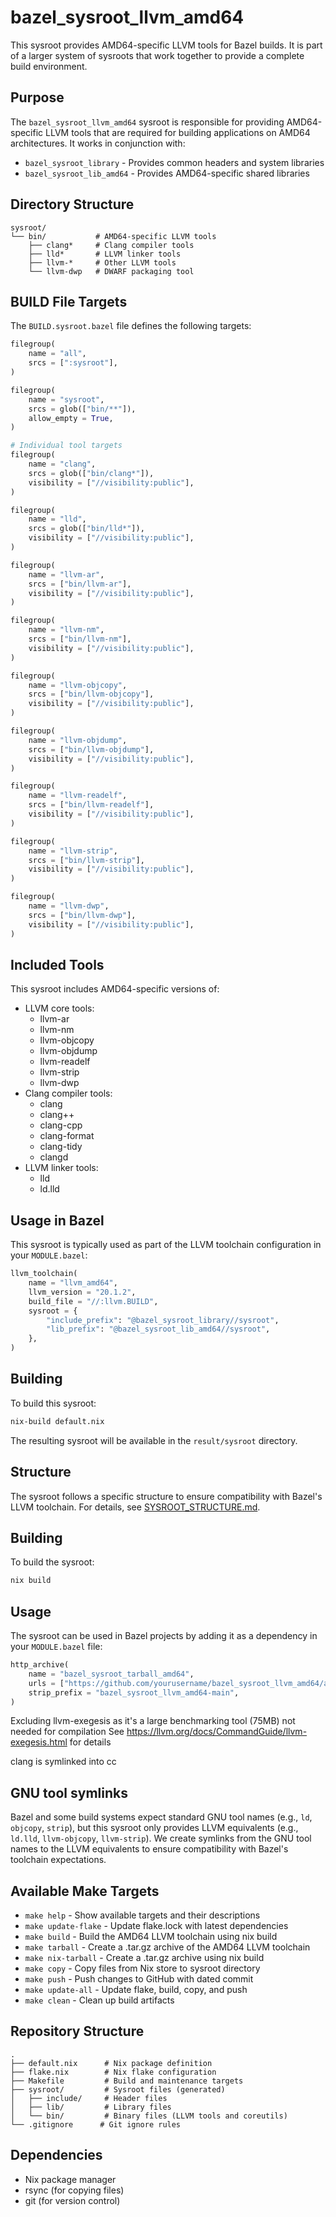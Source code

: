 # bazel_sysroot_llvm_amd64

This sysroot provides AMD64-specific LLVM tools for Bazel builds. It is part of a larger system of sysroots that work together to provide a complete build environment.

## Purpose

The `bazel_sysroot_llvm_amd64` sysroot is responsible for providing AMD64-specific LLVM tools that are required for building applications on AMD64 architectures. It works in conjunction with:

- `bazel_sysroot_library` - Provides common headers and system libraries
- `bazel_sysroot_lib_amd64` - Provides AMD64-specific shared libraries

## Directory Structure

```
sysroot/
└── bin/           # AMD64-specific LLVM tools
    ├── clang*     # Clang compiler tools
    ├── lld*       # LLVM linker tools
    ├── llvm-*     # Other LLVM tools
    └── llvm-dwp   # DWARF packaging tool
```

## BUILD File Targets

The `BUILD.sysroot.bazel` file defines the following targets:

```python
filegroup(
    name = "all",
    srcs = [":sysroot"],
)

filegroup(
    name = "sysroot",
    srcs = glob(["bin/**"]),
    allow_empty = True,
)

# Individual tool targets
filegroup(
    name = "clang",
    srcs = glob(["bin/clang*"]),
    visibility = ["//visibility:public"],
)

filegroup(
    name = "lld",
    srcs = glob(["bin/lld*"]),
    visibility = ["//visibility:public"],
)

filegroup(
    name = "llvm-ar",
    srcs = ["bin/llvm-ar"],
    visibility = ["//visibility:public"],
)

filegroup(
    name = "llvm-nm",
    srcs = ["bin/llvm-nm"],
    visibility = ["//visibility:public"],
)

filegroup(
    name = "llvm-objcopy",
    srcs = ["bin/llvm-objcopy"],
    visibility = ["//visibility:public"],
)

filegroup(
    name = "llvm-objdump",
    srcs = ["bin/llvm-objdump"],
    visibility = ["//visibility:public"],
)

filegroup(
    name = "llvm-readelf",
    srcs = ["bin/llvm-readelf"],
    visibility = ["//visibility:public"],
)

filegroup(
    name = "llvm-strip",
    srcs = ["bin/llvm-strip"],
    visibility = ["//visibility:public"],
)

filegroup(
    name = "llvm-dwp",
    srcs = ["bin/llvm-dwp"],
    visibility = ["//visibility:public"],
)
```

## Included Tools

This sysroot includes AMD64-specific versions of:

- LLVM core tools:
  - llvm-ar
  - llvm-nm
  - llvm-objcopy
  - llvm-objdump
  - llvm-readelf
  - llvm-strip
  - llvm-dwp
- Clang compiler tools:
  - clang
  - clang++
  - clang-cpp
  - clang-format
  - clang-tidy
  - clangd
- LLVM linker tools:
  - lld
  - ld.lld

## Usage in Bazel

This sysroot is typically used as part of the LLVM toolchain configuration in your `MODULE.bazel`:

```python
llvm_toolchain(
    name = "llvm_amd64",
    llvm_version = "20.1.2",
    build_file = "//:llvm.BUILD",
    sysroot = {
        "include_prefix": "@bazel_sysroot_library//sysroot",
        "lib_prefix": "@bazel_sysroot_lib_amd64//sysroot",
    },
)
```

## Building

To build this sysroot:

```bash
nix-build default.nix
```

The resulting sysroot will be available in the `result/sysroot` directory.

## Structure

The sysroot follows a specific structure to ensure compatibility with Bazel's LLVM toolchain. For details, see [SYSROOT_STRUCTURE.md](SYSROOT_STRUCTURE.md).

## Building

To build the sysroot:

```bash
nix build
```

## Usage

The sysroot can be used in Bazel projects by adding it as a dependency in your `MODULE.bazel` file:

```python
http_archive(
    name = "bazel_sysroot_tarball_amd64",
    urls = ["https://github.com/yourusername/bazel_sysroot_llvm_amd64/archive/refs/heads/main.tar.gz"],
    strip_prefix = "bazel_sysroot_llvm_amd64-main",
)
```

Excluding llvm-exegesis as it's a large benchmarking tool (75MB) not needed for compilation
See https://llvm.org/docs/CommandGuide/llvm-exegesis.html for details

clang is symlinked into cc

## GNU tool symlinks

Bazel and some build systems expect standard GNU tool names (e.g., `ld`, `objcopy`, `strip`), but this sysroot only provides LLVM equivalents (e.g., `ld.lld`, `llvm-objcopy`, `llvm-strip`). We create symlinks from the GNU tool names to the LLVM equivalents to ensure compatibility with Bazel's toolchain expectations.

## Available Make Targets

- `make help` - Show available targets and their descriptions
- `make update-flake` - Update flake.lock with latest dependencies
- `make build` - Build the AMD64 LLVM toolchain using nix build
- `make tarball` - Create a .tar.gz archive of the AMD64 LLVM toolchain
- `make nix-tarball` - Create a .tar.gz archive using nix build
- `make copy` - Copy files from Nix store to sysroot directory
- `make push` - Push changes to GitHub with dated commit
- `make update-all` - Update flake, build, copy, and push
- `make clean` - Clean up build artifacts

## Repository Structure

```
.
├── default.nix      # Nix package definition
├── flake.nix        # Nix flake configuration
├── Makefile         # Build and maintenance targets
├── sysroot/         # Sysroot files (generated)
│   ├── include/     # Header files
│   ├── lib/         # Library files
│   └── bin/         # Binary files (LLVM tools and coreutils)
└── .gitignore      # Git ignore rules
```

## Dependencies

- Nix package manager
- rsync (for copying files)
- git (for version control)